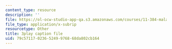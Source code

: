 ```yaml
---
content_type: resource
description: ''
file: https://ol-ocw-studio-app-qa.s3.amazonaws.com/courses/11-384-malaysia-sustainable-cities-practicum-spring-2018/79c5711702365249976868da802cb164_zqG5N0ixkak.vtt
file_type: application/x-subrip
resourcetype: Other
title: 3play caption file
uid: 79c57117-0236-5249-9768-68da802cb164
---
```

